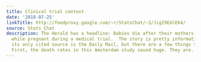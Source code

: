 ```yaml
---
title: Clinical trial context
date: '2018-07-25'
linkTitle: http://feedproxy.google.com/~r/StatsChat/~3/JigI9EblEK4/
source: Stats Chat
description: The Herald has a headline: Babies die after their mothers took Viagra
  while pregnant during a medical trial.  The story is pretty informative, even though
  its only cited source is the Daily Mail, but there are a few things that are missing.
  First, the death rates in this Amsterdam study sound huge. They are. This is [&#8230;]
---
```


